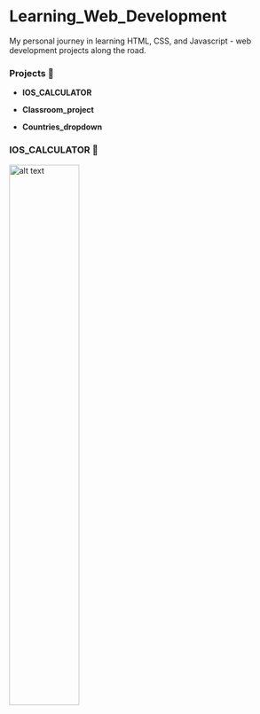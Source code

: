 # Learning_Web_Development

My personal journey in learning HTML, CSS, and Javascript - web development projects along the road.

### Projects 🌟

- **IOS_CALCULATOR**
  
- **Classroom_project** 

- **Countries_dropdown** 

### IOS_CALCULATOR 🧮
<img src="https://github.com/Nathancgy/Learning_Web_Development/blob/main/img/ios_calculator.png?raw=true" alt="alt text" width="50%">
